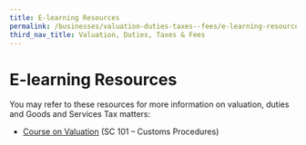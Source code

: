 ```yaml
---
title: E-learning Resources
permalink: /businesses/valuation-duties-taxes--fees/e-learning-resources
third_nav_title: Valuation, Duties, Taxes & Fees
---
```


# E-learning Resources

You may refer to these resources for more information on valuation, duties and Goods and Services Tax matters:

-   [Course on Valuation](https://www.customs.gov.sg/businesses/resources/courses-and-events) (SC 101 – Customs Procedures)
